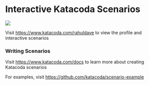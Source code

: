 # Interactive Katacoda Scenarios

[![](http://shields.katacoda.com/katacoda/rahuldave/count.svg)](https://www.katacoda.com/rahuldave "Get your profile on Katacoda.com")

Visit https://www.katacoda.com/rahuldave to view the profile and interactive scenarios

### Writing Scenarios
Visit https://www.katacoda.com/docs to learn more about creating Katacoda scenarios

For examples, visit https://github.com/katacoda/scenario-example
